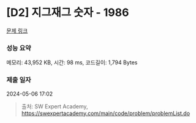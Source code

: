 # [D2] 지그재그 숫자 - 1986 

[문제 링크](https://swexpertacademy.com/main/code/problem/problemDetail.do?contestProbId=AV5PxmBqAe8DFAUq) 

### 성능 요약

메모리: 43,952 KB, 시간: 98 ms, 코드길이: 1,794 Bytes

### 제출 일자

2024-05-06 17:02



> 출처: SW Expert Academy, https://swexpertacademy.com/main/code/problem/problemList.do